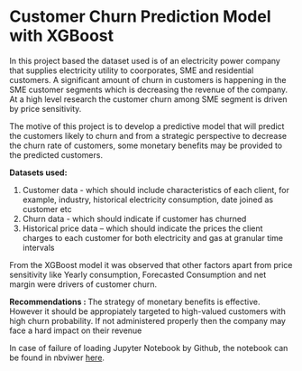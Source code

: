 # Customer Churn Prediction Model with XGBoost

In this project based the dataset used is of an electricity power company that supplies electricity utility to coorporates, SME and residential customers.
A significant amount of churn in customers is happening in the SME customer segments which is decreasing the revenue of the company. At a high level research the customer churn among SME segment is driven by price sensitivity.

The motive of this project is to develop a predictive model that will predict the customers likely to churn and from a strategic perspective to decrease the churn rate of customers, some monetary benefits may be provided to the predicted customers.

<b>Datasets used:</b>
1. Customer data - which should include characteristics of each client, for example, industry, historical electricity consumption, date joined as customer etc
2. Churn data - which should indicate if customer has churned
3. Historical price data – which should indicate the prices the client charges to each customer for both electricity and gas at granular time intervals

From the XGBoost model it was observed that other factors apart from price sensitivity like Yearly consumption, Forecasted Consumption and net margin were drivers of customer churn.

<b>Recommendations : </b>The strategy of monetary benefits is effective. However it should be appropiately targeted to high-valued customers with high churn probability. If not administered properly then the company may face a hard impact on their revenue

In case of failure of loading Jupyter Notebook by Github, the notebook can be found in nbviwer [here](https://nbviewer.jupyter.org/github/AbhishekGit-hash/Customer-Churn-Prediction-Model-with-XGBoost/blob/master/Customer%20Churn%20Prediction%20Model%20with%20XGBoost.ipynb).
